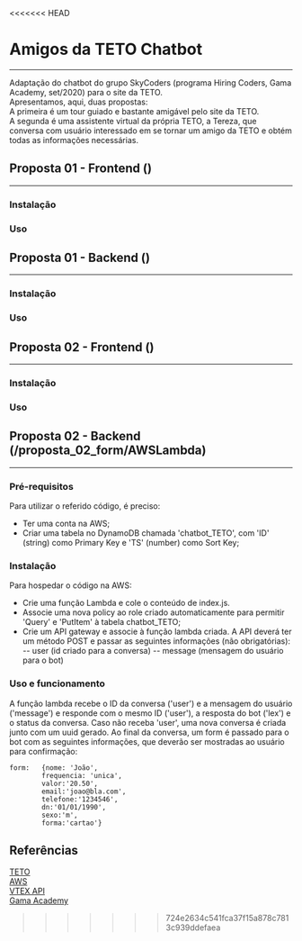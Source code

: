 <<<<<<< HEAD
# Amigos da TETO Chatbot
---
Adaptação do chatbot do grupo SkyCoders (programa Hiring Coders, Gama Academy, set/2020) para o site da TETO.  
Apresentamos, aqui, duas propostas:  
A primeira é um tour guiado e bastante amigável pelo site da TETO.  
A segunda é uma assistente virtual da própria TETO, a Tereza, que conversa com usuário interessado em se tornar um amigo da TETO e obtém todas as informações necessárias.


## Proposta 01 - Frontend ()
---
### Instalação


### Uso



## Proposta 01 - Backend ()
---
### Instalação


### Uso



## Proposta 02 - Frontend ()
---
### Instalação


### Uso



## Proposta 02 - Backend (/proposta_02_form/AWSLambda)
---

### Pré-requisitos

Para utilizar o referido código, é preciso:
- Ter uma conta na AWS;
- Criar uma tabela no DynamoDB chamada 'chatbot_TETO', com 'ID' (string) como Primary Key e 'TS' (number) como Sort Key;

### Instalação

Para hospedar o código na AWS:
- Crie uma função Lambda e cole o conteúdo de index.js.
- Associe uma nova policy ao role criado automaticamente para permitir 'Query' e 'PutItem' à tabela chatbot_TETO;
- Crie um API gateway e associe à função lambda criada. A API deverá ter um método POST e passar as seguintes informações (não obrigatórias):
-- user (id criado para a conversa)
-- message (mensagem do usuário para o bot)

### Uso e funcionamento
A função lambda recebe o ID da conversa ('user') e a mensagem do usuário ('message') e responde com o mesmo ID ('user'), a resposta do bot ('lex') e o status da conversa. Caso não receba 'user', uma nova conversa é criada junto com um uuid gerado.
Ao final da conversa, um form é passado para o bot com as seguintes informações, que deverão ser mostradas ao usuário para confirmação:
```
form:   {nome: 'João', 
        frequencia: 'unica', 
        valor:'20.50', 
        email:'joao@bla.com', 
        telefone:'1234546', 
        dn:'01/01/1990', 
        sexo:'m', 
        forma:'cartao'}
```


## Referências
[TETO](https://teto.org.br/)  
[AWS](https://aws.amazon.com/)  
[VTEX API](https://developers.vtex.com/reference/orders)  
[Gama Academy](https://gama.academy/)  
>>>>>>> 724e2634c541fca37f15a878c7813c939ddefaea
